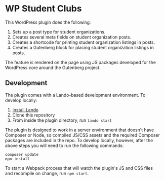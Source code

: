 # WP Student Clubs

This WordPress plugin does the following:

1. Sets up a post type for student organizations.
2. Creates several meta fields on student organization posts.
3. Creates a shortcode for printing student organization listings in posts.
4. Creates a Gutenberg block for placing student organization listings in posts.

The feature is rendered on the page using JS packages developed for the WordPress core around the Gutenberg project.

## Development

The plugin comes with a Lando-based development environment. To develop locally:

1. [Install Lando](https://docs.devwithlando.io/installation/macos.html)
2. Clone this repository
3. From inside the plugin directory, run `lando start`

The plugin is designed to work in a server environment that doesn't have Composer or Node, so compiled JS/CSS assets and the required Composer packages are included in the repo. To develop locally, however, after the above steps you will need to run the following commands:

```
composer update
npm install
```

To start a Webpack process that will watch the plugin's JS and CSS files and recompile on change, run `npm start`.
